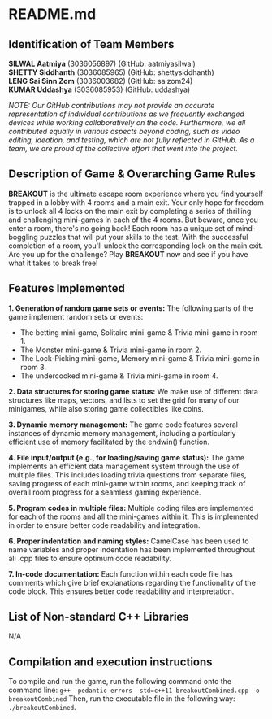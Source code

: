 # README.md

## Identification of Team Members

**SILWAL Aatmiya** (3036056897) (GitHub: aatmiyasilwal)  
**SHETTY Siddhanth** (3036085965) (GitHub: shettysiddhanth)  
**LENG Sai Sinn Zom** (3036003682) (GitHub: saizom24)  
**KUMAR Uddashya** (3036085953) (GitHub: uddashya)

*NOTE: Our GitHub contributions may not provide an accurate representation of individual contributions as we frequently exchanged devices while working collaboratively on the code. Furthermore, we all contributed equally in various aspects beyond coding, such as video editing, ideation, and testing, which are not fully reflected in GitHub. As a team, we are proud of the collective effort that went into the project.*

## Description of Game & Overarching Game Rules

**BREAKOUT** is the ultimate escape room experience where you find yourself trapped in a lobby with 4 rooms and a main exit. Your only hope for freedom is to unlock all 4 locks on the main exit by completing a series of thrilling and challenging mini-games in each of the 4 rooms. But beware, once you enter a room, there's no going back! Each room has a unique set of mind-boggling puzzles that will put your skills to the test. With the successful completion of a room, you'll unlock the corresponding lock on the main exit. Are you up for the challenge? Play **BREAKOUT** now and see if you have what it takes to break free!

## Features Implemented

**1. Generation of random game sets or events:** The following parts of the game implement random sets or events:
  - The betting mini-game, Solitaire mini-game & Trivia mini-game in room 1.
  - The Monster mini-game & Trivia mini-game in room 2.
  - The Lock-Picking mini-game, Memory mini-game & Trivia mini-game in room 3.
  - The undercooked mini-game & Trivia mini-game in room 4.

**2. Data structures for storing game status:** We make use of different data structures like maps, vectors, and lists to set the grid for many of our minigames, while also storing game collectibles like coins.

**3. Dynamic memory management:** The game code features several instances of dynamic memory management, including a particularly efficient use of memory facilitated by the endwin() function.

**4. File input/output (e.g., for loading/saving game status):** The game implements an efficient data management system through the use of multiple files. This includes loading trivia questions from separate files, saving progress of each mini-game within rooms, and keeping track of overall room progress for a seamless gaming experience.

**5. Program codes in multiple files:** Multiple coding files are implemented for each of the rooms and all the mini-games within it. This is implemented in order to ensure better code readability and integration.

**6. Proper indentation and naming styles:** CamelCase has been used to name variables and proper indentation has been implemented throughout all .cpp files to ensure optimum code readability.

**7. In-code documentation:** Each function within each code file has comments which give brief explanations regarding the functionality of the code block. This ensures better code readability and interpretation.

## List of Non-standard C++ Libraries

N/A

## Compilation and execution instructions

To compile and run the game, run the following command onto the command line: `g++ -pedantic-errors -std=c++11 breakoutCombined.cpp -o breakoutCombined`
Then, run the executable file in the following way: `./breakoutCombined`.


